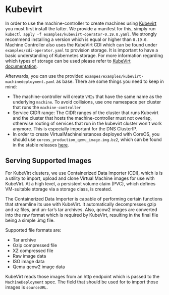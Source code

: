 # Kubevirt

In order to use the machine-controller to create machines using [Kubevirt](https://kubevirt.io)
you must first install the latter. We provide a manifest for this, simply run `kubectl apply -f examples/kubevirt-operator-0.19.0.yaml`.
We strongly recommend installing a version which is equal or higher than `0.19.0`. Machine Controller also uses the KubeVirt CDI which can be found
under `examples/cdi-operator.yaml` to provision storage. It is important to have a basic understanding of Kubernetes storage. For more
information regarding which types of storage can be used please refer to [KubeVirt documentation](https://github.com/kubevirt/containerized-data-importer/blob/master/doc/basic_pv_pvc_dv.md).


Afterwards, you can use the provided `exampes/examples/kubevirt-machinedeployment.yaml` as base. There
are some things you need to keep in mind:

* The machine-controller will create `VMIs` that have the same name as the underlying `machine`. To
avoid collisions, use one namespace per cluster that runs the `machine-controller`
* Service CIDR range: The CIDR ranges of the cluster that runs Kubevirt and the cluster that hosts the machine-controller must not overlap,
otherwise routing of services that run in the kubevirt cluster won't work anymore. This is especially important for the DNS ClusterIP.
* In order to create VirtualMachineInstances deployed with CoreOS, you should use `coreos_production_qemu_image.img.bz2`, which can be found in
the stable releases [here](https://stable.release.core-os.net/amd64-usr/).

## Serving Supported Images

For KubeVirt clusters, we use Containerized Data Importer (CDI), which is is a utility to import, upload and clone
Virtual Machine images for use with KubeVirt. At a high level, a persistent volume claim (PVC), which defines VM-suitable
storage via a storage class, is created.

The Containerized Data Importer is capable of performing certain functions that streamline its use with KubeVirt. It automatically
decompresses gzip and xz files, and un-tar’s tar archives. Also, qcow2 images are converted into the raw format which is required by KubeVirt,
resulting in the final file being a simple .img file.

Supported file formats are:

- Tar archive
- Gzip compressed file
- XZ compressed file
- Raw image data
- ISO image data
- Qemu qcow2 image data

KubeVirt reads those images from an http endpoint which is passed to the `MachineDeployment` spec. The field that should be used
for to import those images is `sourceURL`.
